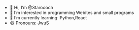 - 👋 Hi, I’m @Staroooch
- 👀 I’m interested in programming Webites and small programs
- 🌱 I’m currently learning: Python,React
- 😄 Pronouns: JwuS

<!---
Staroooch/Staroooch is a ✨ special ✨ repository because its `README.md` (this file) appears on your GitHub profile.
You can click the Preview link to take a look at your changes.
--->
